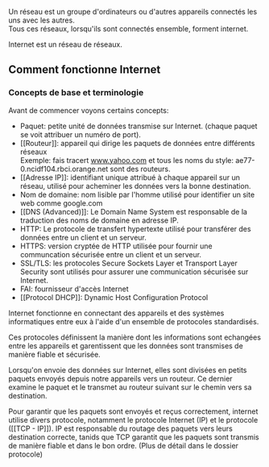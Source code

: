 Un réseau est un groupe d'ordinateurs ou d'autres appareils connectés les uns avec les autres.  
Tous ces réseaux, lorsqu'ils sont connectés ensemble, forment internet.

Internet est un réseau de réseaux.

## Comment fonctionne Internet

### Concepts de base et terminologie

Avant de commencer voyons certains concepts:

- Paquet: petite unité de données transmise sur Internet. (chaque paquet se voit attribuer un numéro de port).
- [[Routeur]]: appareil qui dirige les paquets de données entre différents réseaux  
    Exemple: fais tracert www.yahoo.com et tous les noms du style: ae77-0.ncidf104.rbci.orange.net sont des routeurs.
-  [[Adresse IP]]: identifiant unique attribué à chaque appareil sur un réseau, utilisé pour acheminer les données vers la bonne destination.
- Nom de domaine: nom lisible par l'homme utilisé pour identifier un site web comme google.com
- [[DNS (Advanced)]]: Le Domain Name System est responsable de la traduction des noms de domaine en adresse IP.
- HTTP: Le protocole de transfert hypertexte utilisé pour transférer des données entre un client et un serveur.
- HTTPS: version cryptée de HTTP utilisée pour fournir une communcation sécurisée entre un client et un serveur.
- SSL/TLS: les protocoles Secure Sockets Layer et Transport Layer Security sont utilisés pour assurer une communication sécurisée sur Internet.
- FAI: fournisseur d'accès Internet
- [[Protocol DHCP]]: Dynamic Host Configuration Protocol



Internet fonctionne en connectant des appareils et des systèmes informatiques entre eux à l'aide d'un ensemble de protocoles standardisés.

Ces protocoles définissent la manière dont les informations sont echangées entre les appareils et garentissent que les données sont transmises de manière fiable et sécurisée.

Lorsqu'on envoie des données sur Internet, elles sont divisées en petits paquets envoyés depuis notre appareils vers un routeur. Ce dernier examine le paquet et le transmet au routeur suivant sur le chemin vers sa destination.

Pour garantir que les paquets sont envoyés et reçus correctement, internet utilise divers protocole, notamment le protocole Internet (IP) et le protocole ([[TCP - IP]]). IP est responsable du routage des paquets vers leurs destination correcte, tanids que TCP garantit que les paquets sont transmis de manière fiable et dans le bon ordre.
(Plus de détail dans le dossier protocole)